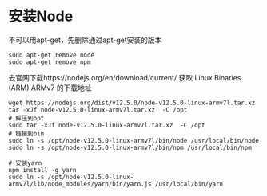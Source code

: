 # 安装Node
不可以用apt-get，先删除通过apt-get安装的版本

```
sudo apt-get remove node
sudo apt-get remove npm
```

去官网下载https://nodejs.org/en/download/current/
获取 Linux Binaries (ARM)	ARMv7 的下载地址

```
wget https://nodejs.org/dist/v12.5.0/node-v12.5.0-linux-armv7l.tar.xz
tar -xJf node-v12.5.0-linux-armv7l.tar.xz  -C /opt
# 解压到opt
sudo tar -xJf node-v12.5.0-linux-armv7l.tar.xz  -C /opt
# 链接到bin
sudo ln -s /opt/node-v12.5.0-linux-armv7l/bin/node /usr/local/bin/node
sudo ln -s /opt/node-v12.5.0-linux-armv7l/bin/npm /usr/local/bin/npm

# 安装yarn
npm install -g yarn
sudo ln -s /opt/node-v12.5.0-linux-armv7l/lib/node_modules/yarn/bin/yarn.js /usr/local/bin/yarn
```